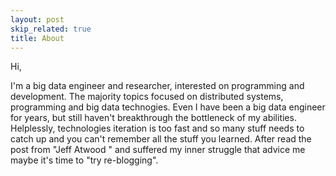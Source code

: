 ```yaml
---
layout: post
skip_related: true
title: About
---
```


Hi,

I'm a big data engineer and researcher, interested on programming and development. The majority topics focused on distributed systems, programming and big data technogies. Even I have been a big data engineer for years, but still haven't breakthrough the bottleneck of my abilities. Helplessly, technologies iteration is too fast and so many stuff needs to catch up and you can't remember all the stuff you learned. After read the post from "Jeff Atwood " <How To Achieve Ultimate Blog Success In One Easy Step> and suffered my inner struggle that advice me maybe it's time to "try re-blogging". 
  
